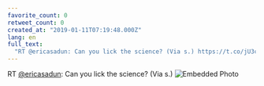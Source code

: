 ```yaml
---
favorite_count: 0
retweet_count: 0
created_at: "2019-01-11T07:19:48.000Z"
lang: en
full_text:
  "RT @ericasadun: Can you lick the science? (Via s.) https://t.co/jU3cNAa3ag"
---
```


RT [@ericasadun](https://twitter.com/ericasadun): Can you lick the science? (Via
s.)
![Embedded Photo](https://twitter-media-coderbyheart.s3.eu-north-1.amazonaws.com/1083624500292403200-DwV4jtaUwAEMeTx.jpg)
